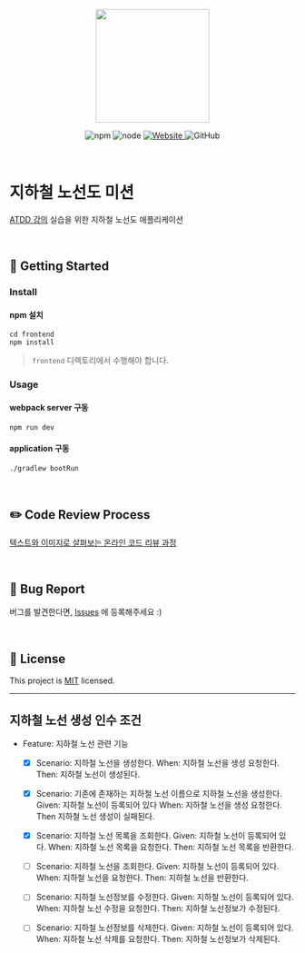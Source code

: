 <p align="center">
    <img width="200px;" src="https://raw.githubusercontent.com/woowacourse/atdd-subway-admin-frontend/master/images/main_logo.png"/>
</p>
<p align="center">
  <img alt="npm" src="https://img.shields.io/badge/npm-%3E%3D%205.5.0-blue">
  <img alt="node" src="https://img.shields.io/badge/node-%3E%3D%209.3.0-blue">
  <a href="https://edu.nextstep.camp/c/R89PYi5H" alt="nextstep atdd">
    <img alt="Website" src="https://img.shields.io/website?url=https%3A%2F%2Fedu.nextstep.camp%2Fc%2FR89PYi5H">
  </a>
  <img alt="GitHub" src="https://img.shields.io/github/license/next-step/atdd-subway-admin">
</p>

<br>

# 지하철 노선도 미션
[ATDD 강의](https://edu.nextstep.camp/c/R89PYi5H) 실습을 위한 지하철 노선도 애플리케이션

<br>

## 🚀 Getting Started

### Install
#### npm 설치
```
cd frontend
npm install
```
> `frontend` 디렉토리에서 수행해야 합니다.

### Usage
#### webpack server 구동
```
npm run dev
```
#### application 구동
```
./gradlew bootRun
```
<br>

## ✏️ Code Review Process
[텍스트와 이미지로 살펴보는 온라인 코드 리뷰 과정](https://github.com/next-step/nextstep-docs/tree/master/codereview)

<br>

## 🐞 Bug Report

버그를 발견한다면, [Issues](https://github.com/next-step/atdd-subway-admin/issues) 에 등록해주세요 :)

<br>

## 📝 License

This project is [MIT](https://github.com/next-step/atdd-subway-admin/blob/master/LICENSE.md) licensed.

---
## 지하철 노선 생성 인수 조건
* Feature: 지하철 노선 관련 기능
    *[x] Scenario: 지하철 노선을 생성한다.
        When: 지하철 노선을 생성 요청한다.
        Then: 지하철 노선이 생성된다.
        
    *[x] Scenario: 기존에 존재하는 지하철 노선 이름으로 지하철 노선을 생성한다.
        Given: 지하철 노선이 등록되어 있다
        When: 지하철 노선을 생성 요청한다.
        Then 지하철 노선 생성이 실패된다.
        
    *[x] Scenario: 지하철 노선 목록을 조회한다.
        Given: 지하철 노선이 등록되어 있다.
        When: 지하철 노선 목록을 요청한다.
        Then: 지하철 노선 목록을 반환한다.
        
    *[ ] Scenario: 지하철 노선을 조회한다.
        Given: 지하철 노선이 등록되어 있다.
        When: 지하철 노선을 요청한다.
        Then: 지하철 노선을 반환한다.
        
    *[ ] Scenario: 지하철 노선정보를 수정한다.
        Given: 지하철 노선이 등록되어 있다.
        When: 지하철 노선 수정을 요청한다.
        Then: 지하철 노선정보가 수정된다.
        
    *[ ] Scenario: 지하철 노선정보를 삭제한다.
        Given: 지하철 노선이 등록되어 있다.
        When: 지하철 노선 삭제를 요청한다.
        Then: 지하철 노선정보가 삭제된다.
